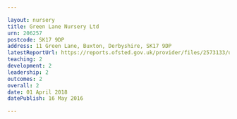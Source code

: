 ```yaml
---

layout: nursery
title: Green Lane Nursery Ltd
urn: 206257
postcode: SK17 9DP
address: 11 Green Lane, Buxton, Derbyshire, SK17 9DP
latestReportUrl: https://reports.ofsted.gov.uk/provider/files/2573133/urn/206257.pdf
teaching: 2
development: 2
leadership: 2
outcomes: 2
overall: 2
date: 01 April 2018 
datePublish: 16 May 2016

---
```


